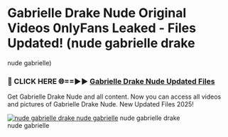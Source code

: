 # Gabrielle Drake Nude Original Videos 0nlyFans Leaked - Files Updated! (nude gabrielle drake<br>
nude gabrielle)

<h3>🔴 CLICK HERE 🌐==►► <a href="https://tinyurl.com/2p9ay9w9" rel="nofollow">Gabrielle Drake Nude Updated Files</a></h3>

Get Gabrielle Drake Nude and all content. Now you can access all videos and pictures of Gabrielle Drake Nude. New Updated Files 2025!

[![nude gabrielle drake<br>
nude gabrielle](https://i.imgur.com/KQgVmj3.gif)](https://tinyurl.com/2p9ay9w9)
nude gabrielle drake<br>
nude gabrielle